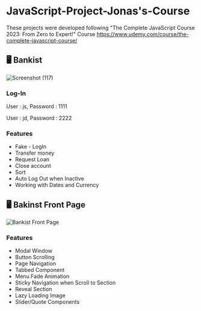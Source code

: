 # JavaScript-Project-Jonas's-Course
These projects were developed following "The Complete JavaScript Course 2023: From Zero to Expert!" Course
https://www.udemy.com/course/the-complete-javascript-course/
## 🖥️ Bankist
![Screenshot (117)](https://user-images.githubusercontent.com/121996224/219953095-b7501ccb-c0a1-44ba-bd37-edb93d51515c.png)
### Log-In
User : js,
Password : 1111

User : jd,
Password : 2222
### Features
- Fake - LogIn
- Transfer money
- Request Loan
- Close account
- Sort
- Auto Log Out when Inactive
- Working with Dates and Currency

## 🖥️ Bakinst Front Page
![Bankist Front Page](https://user-images.githubusercontent.com/121996224/220828721-cf884280-3e72-4e7d-ac56-1a40e3a9933e.png)
### Features
- Modal Window
- Button Scrolling
- Page Navigation
- Tabbed Component
- Menu Fade Animation
- Sticky Navigation when Scroll to Section
- Reveal Section
- Lazy Loading Image
- Slider/Quote Components
